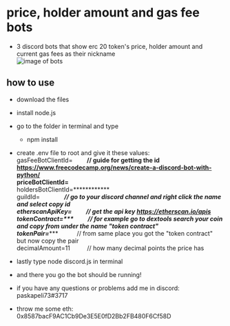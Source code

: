 # price, holder amount and gas fee bots
- 3 discord bots that show erc 20 token's price, holder amount and current gas fees as their nickname  
![image of bots](https://i.imgur.com/bOQJ0QV.png)
## how to use
- download the files
- install node.js
- go to the folder in terminal and type
  - npm install
- create .env file to root and give it these values:  
gasFeeBotClientId=**************&nbsp;&nbsp;&nbsp;&nbsp;&nbsp;&nbsp;&nbsp;&nbsp;&nbsp;&nbsp;// guide for getting the id https://www.freecodecamp.org/news/create-a-discord-bot-with-python/  
priceBotClientId=**************  
holdersBotClientId=************  
guildId=*************&nbsp;&nbsp;&nbsp;&nbsp;&nbsp;&nbsp;&nbsp;&nbsp;&nbsp;&nbsp;&nbsp;&nbsp;&nbsp;&nbsp;&nbsp;&nbsp;&nbsp;// go to your discord channel and right click the name and select copy id  
etherscanApiKey=**************&nbsp;&nbsp;&nbsp;&nbsp;&nbsp;&nbsp;&nbsp;&nbsp;&nbsp;&nbsp;// get the api key https://etherscan.io/apis  
tokenContract=*****************&nbsp;&nbsp;&nbsp;&nbsp;&nbsp;&nbsp;&nbsp;&nbsp;&nbsp;&nbsp;// for example go to dextools search your coin and copy from under the name "token contract"  
tokenPair=****************&nbsp;&nbsp;&nbsp;&nbsp;&nbsp;&nbsp;&nbsp;&nbsp;&nbsp;&nbsp;&nbsp;// from same place you got the "token contract" but now copy the pair  
decimalAmount=11&nbsp;&nbsp;&nbsp;&nbsp;&nbsp;&nbsp;&nbsp;&nbsp;&nbsp;&nbsp;// how many decimal points the price has
  
- lastly type node discord.js in terminal
- and there you go the bot should be running!
- if you have any questions or problems add me in discord: paskapeli73#3717
- throw me some eth: 0x8587bacF9AC1Cb9De3E5E0fD2Bb2FB480F6Cf58D
